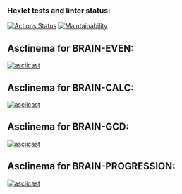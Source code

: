 ### Hexlet tests and linter status:
[![Actions Status](https://github.com/kirA-a-a/frontend-project-44/workflows/hexlet-check/badge.svg)](https://github.com/kirA-a-a/frontend-project-44/actions)
[![Maintainability](https://api.codeclimate.com/v1/badges/f9864dcaa90dba266af1/maintainability)](https://codeclimate.com/github/kirA-a-a/frontend-project-44/maintainability)

## Asclinema for BRAIN-EVEN:

[![asciicast](https://asciinema.org/a/zpBjW9RnT77id0w83tkBztB5W.svg)](https://asciinema.org/a/zpBjW9RnT77id0w83tkBztB5W)

## Asclinema for BRAIN-CALC:

[![asciicast](https://asciinema.org/a/Okn5kGFIL7LpN35rXKKqrQSkG.svg)](https://asciinema.org/a/Okn5kGFIL7LpN35rXKKqrQSkG)

## Asclinema for BRAIN-GCD:

[![asciicast](https://asciinema.org/a/IzNL9EqFaUkz4daa7quGh2yGd.svg)](https://asciinema.org/a/IzNL9EqFaUkz4daa7quGh2yGd)

## Asclinema for BRAIN-PROGRESSION:

[![asciicast](https://asciinema.org/a/6ClCivr3DfSqH88yde65dSJnG.svg)](https://asciinema.org/a/6ClCivr3DfSqH88yde65dSJnG)